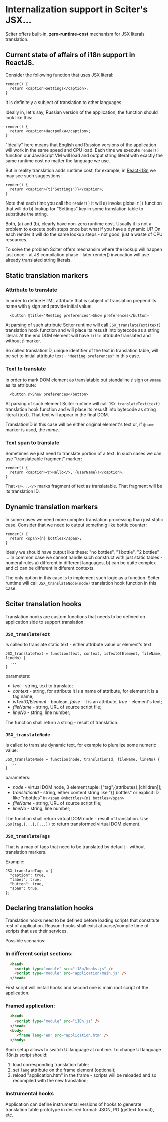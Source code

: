 # Internalization support in Sciter's JSX...

Sciter offers built-in, **zero-runtime-cost** mechanism for JSX literals translation.  

## Current state of affairs of i18n support in ReactJS.

Consider the following function that uses JSX literal:
```JS
render() {
  return <caption>Settings</caption>;
}
```
It is definitely a subject of translation to other languages. 

Ideally in, let's say, Russian version of the application, the function should look like this:

```JS
render() {
  return <caption>Настройки</caption>;
}
```

"Ideally" here means that English and Russion versions of the application will work in the same speed and CPU load. Each time we execute `render()` function our JavaScript VM will load and output string literal with exactly the same runtime cost no matter the language we use.

But in reality translation adds runtime cost, for example, in [React-i18n](https://react.i18next.com/) we may see such suggestions:

```JS
render() {
  return <caption>{t('Settings')}</caption>;
}
```
Note that each time you call the `render()` it will a) invoke global `t()` function that will do b) lookup for "Settings" key in some translation table to substitute the string. 

Both, (a) and (b), clearly have non-zero runtime cost. Usually it is not a problem to execute both steps once but what if you have a dynamic UI? On each render it will do the same lookup steps - not good, just a waste of CPU resources.

To solve the problem Sciter offers mechansim where the lookup will happen just once - at JS compilation phase - later render() invocation will use already translated string literals.

## Static translation markers

### Attribute to translate

In order to define HTML attribute that is subject of translation prepend its name with `@` sign and provide initial value:

```JS
  <button @title="Meeting preferences">Show preferences</button>
```
At parsing of such attribute Sciter runtime will call `JSX_translateText(text)` translation hook function and 
will place its resuslt into bytecode as a string literal. At the end DOM element will have `title` attribute translated and without `@` marker. 

So called translationID, unique identifier of the text in translation table, will be set to initial attribute text - `"Meeting preferences"` in this case.

### Text to translate

In order to mark DOM element as translatable put standaline `@` sign or `@name` as its attribute:

```JS
  <button @>Show preferences</button>
```
At parsing of such element Sciter runtime will call `JSX_translateText(text)` translation hook function and 
will place its resuslt into bytecode as string literal (text). That text will appear in the final DOM.

TranslationID in this case will be either original element's text or, if `@name` marker is used, the _name_.. 

### Text span to translate

Sometimes we just need to translate portion of a text. In such cases we can use "translateable fragment" marker:

```JS
render() {
  return <caption><@>Hello</>, {userName}!</caption>;
}
```
That `<@>...</>` marks fragment of text as translatable. That fragment will be its translation ID.


## Dynamic translation markers

In some cases we need more complex translation processing than just static case. Consider that we need to output somethnig like bottle counter:

```JS
render() {
  return <span>{n} bottles</span>;
}
```
Idealy we should have output like these: "no bottles", "1 bottle", "2 bottles" ... 
In common case we cannot handle such construct with just static tables - numeral rules a) different in different languages, b) can be quite complex and c) can be different in diferent contexts.

The only option in this case is to implement such logic as a function. Sciter runtime will call `JSX_translateNode(node)` translation hook function in this case.


## Sciter translation hooks

Translation hooks are custom functions that needs to be defined on application side to support translation.  

### `JSX_translateText`

Is called to translate static text - either attribute value or element's text:  

```JS
JSX_translateText = function(text, context, isTextOfElement, fileName, lineNo) {
  ...
}
```
parameters:

* _text_ - string, text to translate;
* _context_ - string, for attribute it is a name of attribute, for element it is a tag name;
* _isTextOfElement_ - boolean, _false_ - it is an attribute,  _true_ - element's text;
* _fileName_ - string, URL of source script file;
* _lineNo_ - string, line number;

The function shall return a string - result of translation.


### `JSX_translateNode`

Is called to translate dynamic text, for example to pluralize some numeric value:  

```JS
JSX_translateNode = function(node, translationId, fileName, lineNo) {
  ...
}
```
parameters:

* _node_ - virtual DOM node, 3 element tuple: ["tag",{attributes},[children]];
* _translationId_ - string, either content string like "{} bottles" or explicit ID like "nbottles" in `<span @nbottles>{n} bottles</span>` 
* _fileName_ - string, URL of source script file;
* _lineNo_ - string, line number;

The function shall return virtual DOM node - result of translation. Use `JSX(tag,{...},[...])` to return transformed virtual DOM element.


### `JSX_translateTags`

That is a map of tags that need to be translated by default - without translation markers.

Example:
``` JS
JSX_translateTags = {
  "caption": true,
  "label": true,
  "button": true,
  "span": true,
};
```

## Declaring translation hooks

Translation hooks need to be defined before loading scripts that constitute rest of application. Reason: hooks shall exist at parse/compile time of scripts that use their services.  

Possible scenarios:

### In different script sections:

```HTML
  <head>
    <script type="module" src="i18n/hooks.js" /> 
    <script type="module" src="application/main.js" /> 
  </head>
```
First script will install hooks and second one is main root script of the application.

### Framed application:

```HTML
  <head>
    <script type="module" src="i18n.js" /> 
  </head>
  <body> 
     <frame lang="en" src="application.htm" />
  </body>
```

Such setup allows to switch UI language at runtime. To change UI language i18n.js script should:

1. load corresponding translation table;  
2. set `lang` attribute on the frame element (optional);  
3. reload "application.htm" in the frame - scripts will be reloaded and so recompiled with the new translation;


### Instrumental hooks

Application can define instrumental versions of hooks to generate translation table prototype in desired format: JSON, PO (gettext format), etc.





